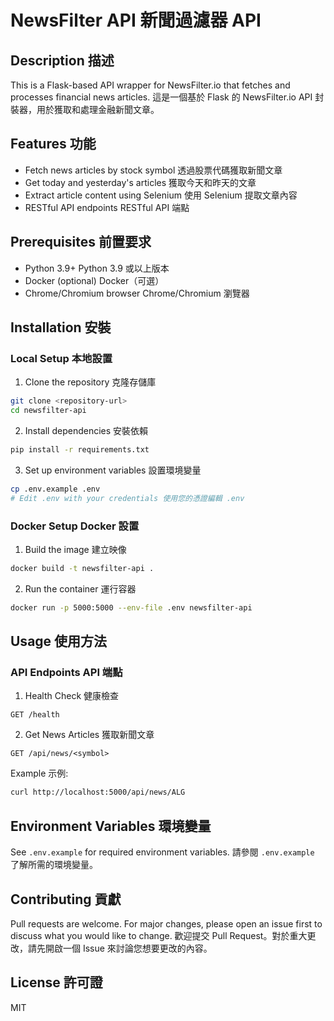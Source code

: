 # NewsFilter API 新聞過濾器 API

## Description 描述

This is a Flask-based API wrapper for NewsFilter.io that fetches and processes financial news articles.
這是一個基於 Flask 的 NewsFilter.io API 封裝器，用於獲取和處理金融新聞文章。

## Features 功能

- Fetch news articles by stock symbol 透過股票代碼獲取新聞文章
- Get today and yesterday's articles 獲取今天和昨天的文章
- Extract article content using Selenium 使用 Selenium 提取文章內容
- RESTful API endpoints RESTful API 端點

## Prerequisites 前置要求

- Python 3.9+ Python 3.9 或以上版本
- Docker (optional) Docker（可選）
- Chrome/Chromium browser Chrome/Chromium 瀏覽器

## Installation 安裝

### Local Setup 本地設置

1. Clone the repository 克隆存儲庫
```bash
git clone <repository-url>
cd newsfilter-api
```

2. Install dependencies 安裝依賴
```bash
pip install -r requirements.txt
```

3. Set up environment variables 設置環境變量
```bash
cp .env.example .env
# Edit .env with your credentials 使用您的憑證編輯 .env
```

### Docker Setup Docker 設置

1. Build the image 建立映像
```bash
docker build -t newsfilter-api .
```

2. Run the container 運行容器
```bash
docker run -p 5000:5000 --env-file .env newsfilter-api
```

## Usage 使用方法

### API Endpoints API 端點

1. Health Check 健康檢查
```
GET /health
```

2. Get News Articles 獲取新聞文章
```
GET /api/news/<symbol>
```

Example 示例:
```bash
curl http://localhost:5000/api/news/ALG
```

## Environment Variables 環境變量

See `.env.example` for required environment variables.
請參閱 `.env.example` 了解所需的環境變量。

## Contributing 貢獻

Pull requests are welcome. For major changes, please open an issue first to discuss what you would like to change.
歡迎提交 Pull Request。對於重大更改，請先開啟一個 Issue 來討論您想要更改的內容。

## License 許可證

MIT 